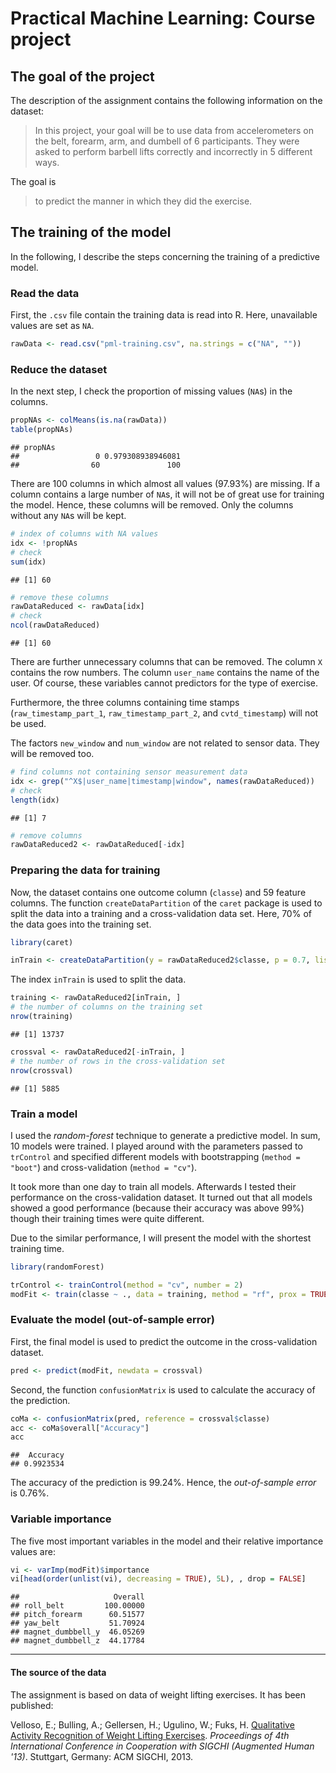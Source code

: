 Practical Machine Learning: Course project
===========================================




The goal of the project
-----------------------

The description of the assignment contains the following information on the dataset:

> In this project, your goal will be to use data from accelerometers on the belt, forearm, arm, and dumbell of 6 participants. They were asked to perform barbell lifts correctly and incorrectly in 5 different ways. 

The goal is 

> to predict the manner in which they did the exercise.


The training of the model
-------------------------

In the following, I describe the steps concerning the training of a predictive model.

### Read the data

First, the `.csv` file contain the training data is read into R. Here, unavailable values are set as `NA`.


```r
rawData <- read.csv("pml-training.csv", na.strings = c("NA", ""))
```

### Reduce the dataset

In the next step, I check the proportion of missing values (`NA`s) in the columns.


```r
propNAs <- colMeans(is.na(rawData))
table(propNAs)
```

```
## propNAs
##                 0 0.979308938946081 
##                60               100
```

There are 100 columns in which almost all values (97.93%) are missing. If a column contains a large number of `NA`s, it will not be of great use for training the model. Hence, these columns will be removed. Only the columns without any `NA`s will be kept.


```r
# index of columns with NA values
idx <- !propNAs
# check
sum(idx)
```

```
## [1] 60
```

```r
# remove these columns  
rawDataReduced <- rawData[idx]
# check
ncol(rawDataReduced)
```

```
## [1] 60
```

There are further unnecessary columns that can be removed. The column `X` contains the row numbers. The column `user_name` contains the name of the user. Of course, these variables cannot predictors for the type of exercise.

Furthermore, the three columns containing time stamps (`raw_timestamp_part_1`, `raw_timestamp_part_2`, and `cvtd_timestamp`) will not be used.

The factors `new_window` and `num_window` are not related to sensor data. They will be removed too.


```r
# find columns not containing sensor measurement data
idx <- grep("^X$|user_name|timestamp|window", names(rawDataReduced))
# check
length(idx)
```

```
## [1] 7
```

```r
# remove columns
rawDataReduced2 <- rawDataReduced[-idx]
```


### Preparing the data for training

Now, the dataset contains one outcome column (`classe`) and 59 feature columns. The function `createDataPartition` of the `caret` package is used to split the data into a training and a cross-validation data set. Here, 70% of the data goes into the training set.


```r
library(caret)
```

```r
inTrain <- createDataPartition(y = rawDataReduced2$classe, p = 0.7, list = FALSE)
```

The index `inTrain` is used to split the data.


```r
training <- rawDataReduced2[inTrain, ]
# the number of columns on the training set
nrow(training)
```

```
## [1] 13737
```

```r
crossval <- rawDataReduced2[-inTrain, ]
# the number of rows in the cross-validation set
nrow(crossval)
```

```
## [1] 5885
```


### Train a model

I used the *random-forest* technique to generate a predictive model. In sum, 10 models were trained. I played around with the parameters passed to `trControl` and specified different models with bootstrapping (`method = "boot"`) and cross-validation (`method = "cv"`).

It took more than one day to train all models. Afterwards I tested their performance on the cross-validation dataset. It turned out that all models showed a good performance (because their accuracy was above 99%) though their training times were quite different.

Due to the similar performance, I will present the model with the shortest training time.


```r
library(randomForest)
```


```r
trControl <- trainControl(method = "cv", number = 2)
modFit <- train(classe ~ ., data = training, method = "rf", prox = TRUE, trControl = trControl)
```

### Evaluate the model (out-of-sample error)

First, the final model is used to predict the outcome in the cross-validation dataset.


```r
pred <- predict(modFit, newdata = crossval)
```

Second, the function `confusionMatrix` is used to calculate the accuracy of the prediction.


```r
coMa <- confusionMatrix(pred, reference = crossval$classe)
acc <- coMa$overall["Accuracy"]
acc
```

```
##  Accuracy 
## 0.9923534
```

The accuracy of the prediction is 99.24%. Hence, the *out-of-sample error* is 0.76%.


### Variable importance

The five most important variables in the model and their relative importance values are:


```r
vi <- varImp(modFit)$importance
vi[head(order(unlist(vi), decreasing = TRUE), 5L), , drop = FALSE]
```

```
##                     Overall
## roll_belt         100.00000
## pitch_forearm      60.51577
## yaw_belt           51.70924
## magnet_dumbbell_y  46.05269
## magnet_dumbbell_z  44.17784
```

***************************************************************************

#### The source of the data

The assignment is based on data of weight lifting exercises. It has been published:

Velloso, E.; Bulling, A.; Gellersen, H.; Ugulino, W.; Fuks, H. [Qualitative Activity Recognition of Weight Lifting Exercises](http://groupware.les.inf.puc-rio.br/har#ixzz34irPKNuZ). *Proceedings of 4th International Conference in Cooperation with SIGCHI (Augmented Human '13)*. Stuttgart, Germany: ACM SIGCHI, 2013.

